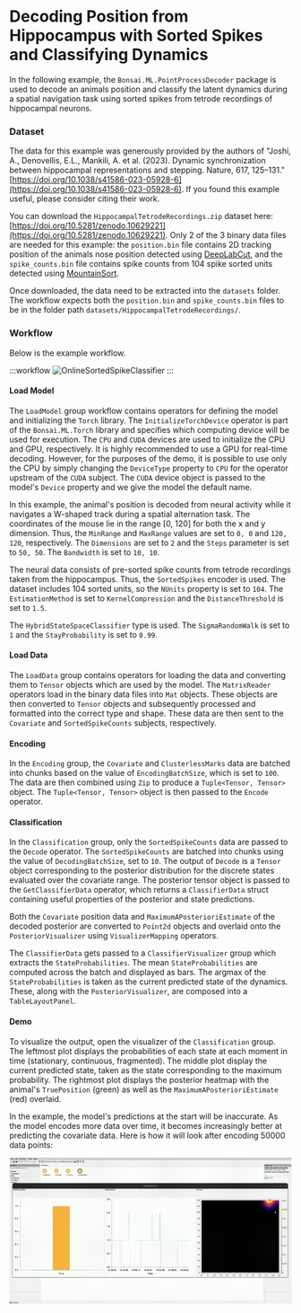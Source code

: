 # Decoding Position from Hippocampus with Sorted Spikes and Classifying Dynamics

In the following example, the `Bonsai.ML.PointProcessDecoder` package is used to decode an animals position and classify the latent dynamics during a spatial navigation task using sorted spikes from tetrode recordings of hippocampal neurons.

### Dataset

The data for this example was generously provided by the authors of "Joshi, A., Denovellis, E.L., Mankili, A. et al. (2023). Dynamic synchronization between hippocampal representations and stepping. Nature, 617, 125–131." [https://doi.org/10.1038/s41586-023-05928-6](https://doi.org/10.1038/s41586-023-05928-6). If you found this example useful, please consider citing their work.

You can download the `HippocampalTetrodeRecordings.zip` dataset here: [https://doi.org/10.5281/zenodo.10629221](https://doi.org/10.5281/zenodo.10629221). Only 2 of the 3 binary data files are needed for this example: the `position.bin` file contains 2D tracking position of the animals nose position detected using [DeepLabCut](https://deeplabcut.github.io/DeepLabCut/README.html), and the `spike_counts.bin` file contains spike counts from 104 spike sorted units detected using [MountainSort](https://github.com/LorenFrankLab/franklab_mountainsort_old).

Once downloaded, the data need to be extracted into the `datasets` folder. The workflow expects both the `position.bin` and `spike_counts.bin` files to be in the folder path `datasets/HippocampalTetrodeRecordings/`.

### Workflow

Below is the example workflow.

:::workflow
![OnlineSortedSpikeClassifier](OnlineSortedSpikeClassifier.bonsai)
:::

#### Load Model

The `LoadModel` group workflow contains operators for defining the model and initializing the `Torch` library. The `InitializeTorchDevice` operator is part of the `Bonsai.ML.Torch` library and specifies which computing device will be used for execution. The `CPU` and `CUDA` devices are used to initialize the CPU and GPU, respectively. It is highly recommended to use a GPU for real-time decoding. However, for the purposes of the demo, it is possible to use only the CPU by simply changing the `DeviceType` property to `CPU` for the operator upstream of the `CUDA` subject. The `CUDA` device object is passed to the model's `Device` property and we give the model the default name.

In this example, the animal's position is decoded from neural activity while it navigates a W-shaped track during a spatial alternation task. The coordinates of the mouse lie in the range [0, 120] for both the x and y dimension. Thus, the `MinRange` and `MaxRange` values are set to `0, 0` and `120, 120`, respectively. The `Dimensions` are set to `2` and the `Steps` parameter is set to `50, 50`. The `Bandwidth` is set to `10, 10`.

The neural data consists of pre-sorted spike counts from tetrode recordings taken from the hippocampus. Thus, the `SortedSpikes` encoder is used. The dataset includes 104 sorted units, so the `NUnits` property is set to `104`. The `EstimationMethod` is set to `KernelCompression` and the `DistanceThreshold` is set to `1.5`.

The `HybridStateSpaceClassifier` type is used. The `SigmaRandomWalk` is set to `1` and the `StayProbability` is set to `0.99`.

#### Load Data

The `LoadData` group contains operators for loading the data and converting them to `Tensor` objects which are used by the model. The `MatrixReader` operators load in the binary data files into `Mat` objects. These objects are then converted to `Tensor` objects and subsequently processed and formatted into the correct type and shape. These data are then sent to the `Covariate` and `SortedSpikeCounts` subjects, respectively.

#### Encoding

In the `Encoding` group, the `Covariate` and `ClusterlessMarks` data are batched into chunks based on the value of `EncodingBatchSize`, which is set to `100`. The data are then combined using `Zip` to produce a `Tuple<Tensor, Tensor>` object. The `Tuple<Tensor, Tensor>` object is then passed to the `Encode` operator.

#### Classification

In the `Classification` group, only the `SortedSpikeCounts` data are passed to the `Decode` operator. The `SortedSpikeCounts` are batched into chunks using the value of `DecodingBatchSize`, set to `10`. The output of `Decode` is a `Tensor` object corresponding to the posterior distribution for the discrete states evaluated over the covariate range. The posterior tensor object is passed to the `GetClassifierData` operator, which returns a `ClassifierData` struct containing useful properties of the posterior and state predictions.

Both the `Covariate` position data and `MaximumAPosterioriEstimate` of the decoded posterior are converted to `Point2d` objects and overlaid onto the `PosteriorVisualizer` using `VisualizerMapping` operators.

The `ClassifierData` gets passed to a `ClassifierVisualizer` group which extracts the `StateProbabilities`. The mean `StateProbabilities` are computed across the batch and displayed as bars. The argmax of the `StateProbabilities` is taken as the current predicted state of the dynamics. These, along with the `PosteriorVisualizer`, are composed into a `TableLayoutPanel`.

#### Demo

To visualize the output, open the visualizer of the `Classification` group. The leftmost plot displays the probabilities of each state at each moment in time (stationary, continuous, fragmented). The middle plot display the current predicted state, taken as the state corresponding to the maximum probability. The rightmost plot displays the posterior heatmap with the animal's `TruePosition` (green) as well as the `MaximumAPosterioriEstimate` (red) overlaid.

In the example, the model's predictions at the start will be inaccurate. As the model encodes more data over time, it becomes increasingly better at predicting the covariate data. Here is how it will look after encoding 50000 data points:

![](OnlineClassifierHippocampalTetrodeRecordingsSortedUnits.gif)


